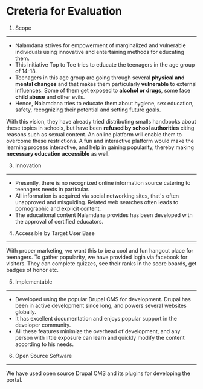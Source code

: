 Creteria for Evaluation
=======================

1. Scope
--------
- Nalamdana strives for empowerment of marginalized and vulnerable individuals using innovative and entertaining methods for educating them. 
- This initiative Top to Toe tries to educate the
teenagers in the age group of 14-18. 
- Teenagers in this age group are going through several **physical and mental changes** and that makes them particularly **vulnerable** to external influences. Some of them get exposed to **alcohol or drugs**, some face **child abuse** and other evils. 
- Hence, Nalamdana tries to educate them about hygiene, sex education, safety, recognizing their potential and setting future goals.   

With this vision, they have already tried distributing smalls handbooks about these topics in schools, but have been **refused by school authorities** citing reasons such as sexual content. An online platform will enable them to overcome these restrictions. A fun and interactive platform would make the learning process interactive, and help in gaining popularity, thereby making **necessary education accessible** as well.

3. Innovation
-------------
- Presently, there is no recognized online information source catering to teenagers needs in particular. 
- All information is acquired via social networking sites, that's often unapproved and misguiding. Related web searches often leads to pornographic and explicit content.  
- The educational content Nalamdana provides has been developed with the approval of certified educators. 


4. Accessible by Target User Base
---------------------------------

With proper marketing, we want this to be a cool and fun hangout place for teenagers. To gather popularity, we have provided login via facebook for visitors. They can complete quizzes, see their ranks in the score boards, get badges of honor etc.  

5. Implementable
----------------
- Developed using the popular Drupal CMS for development. Drupal has been in active development since long, and powers several websites globally. 
- It has excellent documentation and enjoys popular support in the developer community. 
- All these features minimize the overhead of development, and any person with little exposure can learn and quickly modify the content according to his needs.

6. Open Source Software
-----------------------
We have used open source Drupal CMS and its plugins for developing the portal.
